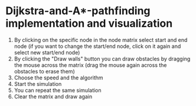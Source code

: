 # Dijkstra-and-A*-pathfinding implementation and visualization

1. By clicking on the specific node in the node matrix select start and end node
  (if you want to change the start/end node, click on it again and select new start/end node)
2.  By clicking the "Draw walls" button you can draw obstacles by dragging the mouse across the matrix
  (drag the mouse again across the obstacles to erase them)
3. Choose the speed and the algorithm
4. Start the simulation
5. You can repeat the same simulation 
6. Clear the matrix and draw again


